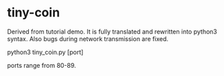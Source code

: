 # tiny-coin
Derived from tutorial demo.
It is fully translated and rewritten into python3 syntax.
Also bugs during network transmission are fixed.


python3 tiny_coin.py [port]


ports range from 80-89.
